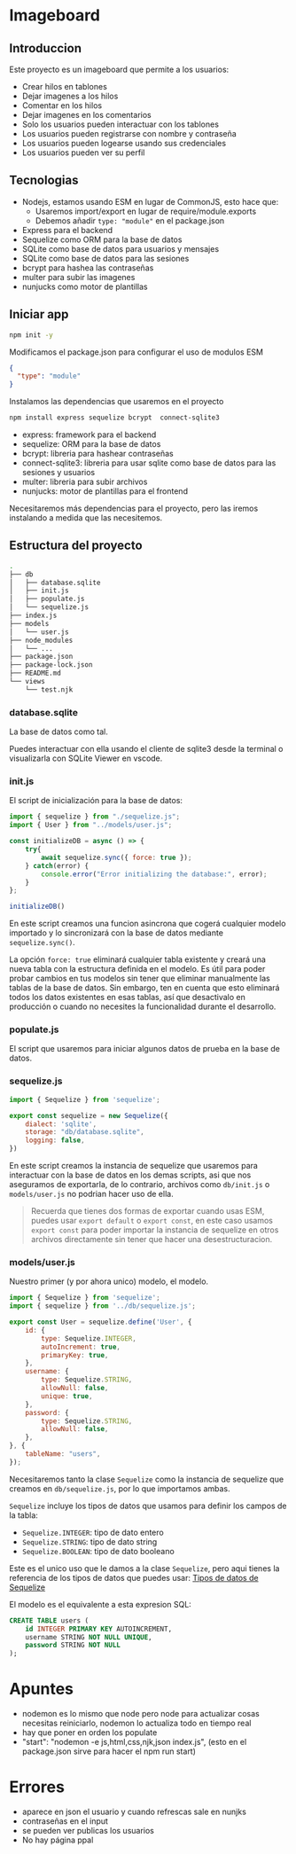 # Imageboard

## Introduccion

Este proyecto es un imageboard que permite a los usuarios:

- Crear hilos en tablones
- Dejar imagenes a los hilos
- Comentar en los hilos
- Dejar imagenes en los comentarios
- Solo los usuarios pueden interactuar con los tablones
- Los usuarios pueden registrarse con nombre y contraseña
- Los usuarios pueden logearse usando sus credenciales
- Los usuarios pueden ver su perfil

## Tecnologias

- Nodejs, estamos usando ESM en lugar de CommonJS, esto hace que:
  - Usaremos import/export en lugar de require/module.exports
  - Debemos añadir `type: "module"` en el package.json
- Express para el backend
- Sequelize como ORM para la base de datos
- SQLite como base de datos para usuarios y mensajes
- SQLite como base de datos para las sesiones
- bcrypt para hashea las contraseñas
- multer para subir las imagenes
- nunjucks como motor de plantillas

## Iniciar app

```bash
npm init -y
```

Modificamos el package.json para configurar el uso de modulos ESM

```json
{
  "type": "module"
}
```
Instalamos las dependencias que usaremos en el proyecto

```bash
npm install express sequelize bcrypt  connect-sqlite3
```

- express: framework para el backend
- sequelize: ORM para la base de datos
- bcrypt: libreria para hashear contraseñas
- connect-sqlite3: libreria para usar sqlite como base de datos para las sesiones y usuarios
- multer: libreria para subir archivos
- nunjucks: motor de plantillas para el frontend

Necesitaremos más dependencias para el proyecto, pero las iremos instalando a medida que las necesitemos.

## Estructura del proyecto

```bash
.
├── db
│   ├── database.sqlite
│   ├── init.js
│   ├── populate.js
│   └── sequelize.js
├── index.js
├── models
│   └── user.js
├── node_modules
│   └── ...
├── package.json
├── package-lock.json
├── README.md
└── views
    └── test.njk
```

### database.sqlite

La base de datos como tal.

Puedes interactuar con ella usando el cliente de sqlite3 desde la terminal o visualizarla con SQLite Viewer en vscode.

### init.js

El script de inicialización para la base de datos:

```js
import { sequelize } from "./sequelize.js";
import { User } from "../models/user.js";

const initializeDB = async () => {
    try{
        await sequelize.sync({ force: true });
    } catch(error) {
        console.error("Error initializing the database:", error);
    }
};

initializeDB()
```

En este script creamos una funcion asincrona que cogerá cualquier modelo importado  y lo sincronizará con la base de datos mediante `sequelize.sync()`.

La opción `force: true` eliminará cualquier tabla existente y creará una nueva tabla con la estructura definida en el modelo. Es útil para poder probar cambios en tus modelos sin tener que eliminar manualmente las tablas de la base de datos. Sin embargo, ten en cuenta que esto eliminará todos los datos existentes en esas tablas, así que desactivalo en producción o cuando no necesites la funcionalidad durante el desarrollo.

### populate.js

El script que usaremos para iniciar algunos datos de prueba en la base de datos.

### sequelize.js

```js
import { Sequelize } from 'sequelize';

export const sequelize = new Sequelize({
    dialect: 'sqlite',
    storage: "db/database.sqlite",
    logging: false,
})
```

En este script creamos la instancia de sequelize que usaremos para interactuar con la base de datos en los demas scripts, asi que nos aseguramos de exportarla, de lo contrario, archivos como `db/init.js` o `models/user.js` no podrian hacer uso de ella.

>Recuerda que tienes dos formas de exportar cuando usas ESM, puedes usar `export default` o `export const`, en este caso usamos `export const` para poder importar la instancia de sequelize en otros archivos directamente sin tener que hacer una desestructuracion.

### models/user.js

Nuestro primer (y por ahora unico) modelo, el modelo.

```js
import { Sequelize } from 'sequelize';
import { sequelize } from '../db/sequelize.js';

export const User = sequelize.define('User', {
    id: {
        type: Sequelize.INTEGER,
        autoIncrement: true,
        primaryKey: true,
    },
    username: {
        type: Sequelize.STRING,
        allowNull: false,
        unique: true,
    },
    password: {
        type: Sequelize.STRING,
        allowNull: false,
    },
}, {
    tableName: "users",
});
```

Necesitaremos tanto la clase `Sequelize` como la instancia de sequelize que creamos en `db/sequelize.js`, por lo que importamos ambas.

`Sequelize` incluye los tipos de datos que usamos para definir los campos de la tabla:

- `Sequelize.INTEGER`: tipo de dato entero
- `Sequelize.STRING`: tipo de dato string
- `Sequelize.BOOLEAN`: tipo de dato booleano

Este es el unico uso que le damos a la clase `Sequelize`, pero aqui tienes la referencia de los tipos de datos que puedes usar: [Tipos de datos de Sequelize](https://sequelize.org/docs/v6/core-concepts/model-basics/#data-types)

El modelo es el equivalente a esta expresion SQL:

```sql
CREATE TABLE users (
    id INTEGER PRIMARY KEY AUTOINCREMENT,
    username STRING NOT NULL UNIQUE,
    password STRING NOT NULL
);
```
# Apuntes 
- nodemon es lo mismo que node pero node para actualizar cosas necesitas reiniciarlo, nodemon lo actualiza todo en tiempo real
- hay que poner en orden los populate
- "start": "nodemon -e js,html,css,njk,json index.js", (esto en el package.json sirve para hacer el npm run start)

# Errores
- aparece en json el usuario y cuando refrescas sale en nunjks
- contraseñas en el input
- se pueden ver publicas los usuarios
- No hay página ppal
